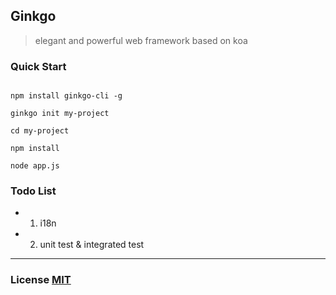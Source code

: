 ## Ginkgo

>elegant and powerful web framework based on koa

### Quick Start

```shell

npm install ginkgo-cli -g

ginkgo init my-project

cd my-project

npm install

node app.js

```

### Todo List

- 1. i18n
- 2. unit test & integrated test

---

### License [MIT](https://opensource.org/licenses/MIT)